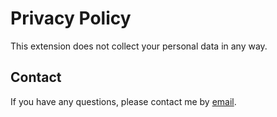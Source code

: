 # Privacy Policy

This extension does not collect your personal data in any way.

## Contact

If you have any questions, please contact me by [email](mailto:w3lifer@gmail.com).
